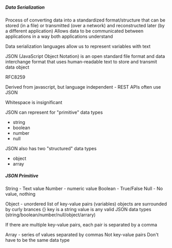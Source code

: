 
##### Data Serialization

Process of converting data into a standardized format/structure that can be stored (in a file) or transmitted (over a network) and reconstructed later (by a different application)
	Allows data to be communicated between applications in a way both applications understand

Data serialization languages allow us to represent variables with text

JSON (JavaScript Object Notation) is an open standard file format and data interchange format that uses human-readable text to store and transmit data object

RFC8259

Derived from javascript, but language independent
	- REST APIs often use JSON

Whitespace is insignificant

JSON can represent for "primitive" data types
- string
- boolean
- number
- null

JSON also has two "structured" data types
- object
- array

##### JSON Primitive

String - Text value
Number - numeric value
Boolean - True/False
Null - No value, nothing

Object - unordered list of key-value pairs (variables)
objects are surrounded by curly brances {}
key is a string
value is any valid JSON data types (string/boolean/number/null/object/arrary)

If there are multiple key-value pairs, each pair is separated by a comma

Array - series of values separated by commas
Not key-value pairs
Don't have to be the same data type



